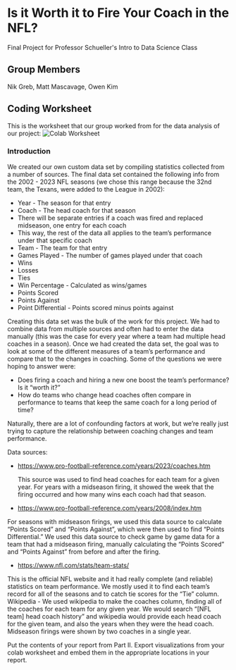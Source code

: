 # Is it Worth it to Fire Your Coach in the NFL?
Final Project for Professor Schueller's Intro to Data Science Class



## Group Members
Nik Greb, Matt Mascavage, Owen Kim

## Coding Worksheet
This is the worksheet that our group worked from for the data analysis of our project:
![Colab Worksheet](https://github.com/nikgreb/NFLFirings/blob/783adf0d989ee371a8b2313a0f4daec6a561c964/Data_Science_Final_Project.ipynb)

### Introduction
We created our own custom data set by compiling statistics collected from a number of sources. The final data set contained the following info from the 2002 - 2023 NFL seasons (we chose this range because the 32nd team, the Texans, were added to the League in 2002):
* Year - The season for that entry
* Coach - The head coach for that season 
* There will be separate entries if a coach was fired and replaced midseason, one entry for each coach
* This way, the rest of the data all applies to the team’s performance under that specific coach
* Team - The team for that entry
* Games Played - The number of games played under that coach
* Wins
* Losses
* Ties
* Win Percentage - Calculated as wins/games
* Points Scored
* Points Against
* Point Differential - Points scored minus points against

Creating this data set was the bulk of the work for this project. We had to combine data from multiple sources and often had to enter the data manually (this was the case for every year where a team had multiple head coaches in a season). Once we had created the data set, the goal was to look at some of the different measures of a team’s performance and compare that to the changes in coaching. Some of the questions we were hoping to answer were:
* Does firing a coach and hiring a new one boost the team’s performance? Is it “worth it?”
* How do teams who change head coaches often compare in performance to teams that keep the same coach for a long period of time?

Naturally, there are a lot of confounding factors at work, but we’re really just trying to capture the relationship between coaching changes and team performance.

Data sources: 
* https://www.pro-football-reference.com/years/2023/coaches.htm

  This source was used to find head coaches for each team for a given year. For years with a midseason firing, it showed the week that the firing occurred and how many wins each coach had that season. 

* https://www.pro-football-reference.com/years/2008/index.htm

For seasons with midseason firings, we used this data source to calculate “Points Scored” and “Points Against”, which were then used to find “Points Differential.” We used this data source to check game by game data for a team that had a midseason firing, manually calculating the “Points Scored” and “Points Against” from before and after the firing. 

* https://www.nfl.com/stats/team-stats/

This is the official NFL website and it had really complete (and reliable) statistics on team performance. We mostly used it to find each team’s record for all of the seasons and to catch tie scores for the “Tie” column.
Wikipedia - We used wikipedia to make the coaches column, finding all of the coaches for each team for any given year. We would search “[NFL team] head coach history” and wikipedia would provide each head coach for the given team, and also the years when they were the head coach. Midseason firings were shown by two coaches in a single year. 


Put the contents of your report from Part II.
Export visualizations from your colab worksheet and embed them in the appropriate locations in your report.






















